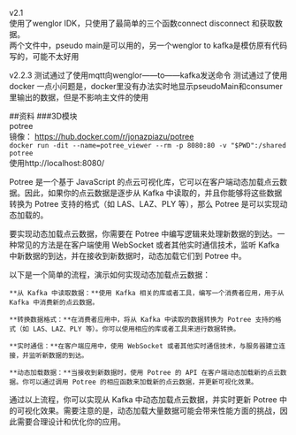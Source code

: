 v2.1  
使用了wenglor IDK，只使用了最简单的三个函数connect disconnect 和获取数据。  
两个文件中，pseudo main是可以用的，另一个wenglor to kafka是模仿原有代码写的，可能不太好用


v2.2.3
测试通过了使用mqtt向wenglor——to——kafka发送命令
测试通过了使用docker
    一点小问题是，docker里没有办法实时地显示pseudoMain和consumer里输出的数据，但是不影响主文件的使用



##资料
###3D模块  
potree  
镜像： https://hub.docker.com/r/jonazpiazu/potree  
`docker run -dit --name=potree_viewer --rm -p 8080:80 -v "$PWD":/shared  potree`  
使用http://localhost:8080/  

Potree 是一个基于 JavaScript 的点云可视化库，它可以在客户端动态加载点云数据。因此，如果你的点云数据是逐步从 Kafka 中读取的，并且你能够将这些数据转换为 Potree 支持的格式（如 LAS、LAZ、PLY 等），那么 Potree 是可以实现动态加载的。  

要实现动态加载点云数据，你需要在 Potree 中编写逻辑来处理新数据的到达。一种常见的方法是在客户端使用 WebSocket 或者其他实时通信技术，监听 Kafka 中新数据的到达，并在接收到新数据时，动态加载它们到 Potree 中。  

以下是一个简单的流程，演示如何实现动态加载点云数据：  

    **从 Kafka 中读取数据：**使用 Kafka 相关的库或者工具，编写一个消费者应用，用于从 Kafka 中消费新的点云数据。  

    **转换数据格式：**在消费者应用中，将从 Kafka 中读取的数据转换为 Potree 支持的格式（如 LAS、LAZ、PLY 等）。你可以使用相应的库或者工具来进行数据转换。  

    **实时通信：**在客户端应用中，使用 WebSocket 或者其他实时通信技术，与服务器建立连接，并监听新数据的到达。  

    **动态加载数据：**当接收到新数据时，使用 Potree 的 API 在客户端动态加载新的点云数据。你可以通过调用 Potree 的相应函数来加载新的点云数据，并更新可视化效果。  

通过以上流程，你可以实现从 Kafka 中动态加载点云数据，并实时更新 Potree 中的可视化效果。需要注意的是，动态加载大量数据可能会带来性能方面的挑战，因此需要合理设计和优化你的应用。  